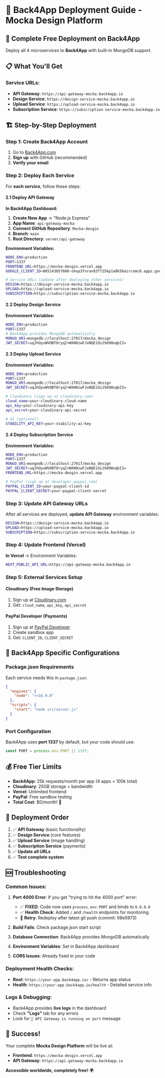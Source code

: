 # 🚀 Back4App Deployment Guide - Mocka Design Platform

## 🎯 Complete Free Deployment on Back4App

Deploy all 4 microservices to **Back4App** with built-in MongoDB support.

## 📋 What You'll Get

### **Service URLs:**
- **API Gateway**: `https://api-gateway-mocka.back4app.io`
- **Design Service**: `https://design-service-mocka.back4app.io`
- **Upload Service**: `https://upload-service-mocka.back4app.io`
- **Subscription Service**: `https://subscription-service-mocka.back4app.io`

## 🏗️ Step-by-Step Deployment

### **Step 1: Create Back4App Account**
1. Go to [Back4App.com](https://www.back4app.com)
2. **Sign up** with GitHub (recommended)
3. **Verify your email**

### **Step 2: Deploy Each Service**

For **each service**, follow these steps:

#### **2.1 Deploy API Gateway**

**In Back4App Dashboard:**
1. **Create New App** → "Node.js Express"
2. **App Name**: `api-gateway-mocka`
3. **Connect GitHub Repository**: `Mocka-desgin`
4. **Branch**: `main`
5. **Root Directory**: `server/api-gateway`

**Environment Variables:**
```bash
NODE_ENV=production
PORT=1337
FRONTEND_URL=https://mocka-desgin.vercel.app
GOOGLE_CLIENT_ID=865143657600-ohvp3fnrav83f725kp1a8k56aircomc6.apps.googleusercontent.com

# Service URLs (update after deploying other services)
DESIGN=https://design-service-mocka.back4app.io
UPLOAD=https://upload-service-mocka.back4app.io
SUBSCRIPTION=https://subscription-service-mocka.back4app.io
```

#### **2.2 Deploy Design Service**

**Environment Variables:**
```bash
NODE_ENV=production
PORT=1337
# Back4App provides MongoDB automatically
MONGO_URI=mongodb://localhost:27017/mocka_design
JWT_SECRET=uqJhOyuWVOBTOryqI+WXH0zwFJxNQEiOi29d98oqbII=
```

#### **2.3 Deploy Upload Service**

**Environment Variables:**
```bash
NODE_ENV=production
PORT=1337
MONGO_URI=mongodb://localhost:27017/mocka_design
JWT_SECRET=uqJhOyuWVOBTOryqI+WXH0zwFJxNQEiOi29d98oqbII=

# Cloudinary (sign up at cloudinary.com)
cloud_name=your-cloudinary-cloud-name
api_key=your-cloudinary-api-key
api_secret=your-cloudinary-api-secret

# AI (optional)
STABILITY_API_KEY=your-stability-ai-key
```

#### **2.4 Deploy Subscription Service**

**Environment Variables:**
```bash
NODE_ENV=production
PORT=1337
MONGO_URI=mongodb://localhost:27017/mocka_design
JWT_SECRET=uqJhOyuWVOBTOryqI+WXH0zwFJxNQEiOi29d98oqbII=
FRONTEND_URL=https://mocka-desgin.vercel.app

# PayPal (sign up at developer.paypal.com)
PAYPAL_CLIENT_ID=your-paypal-client-id
PAYPAL_CLIENT_SECRET=your-paypal-client-secret
```

### **Step 3: Update API Gateway URLs**

After all services are deployed, **update API Gateway** environment variables:

```bash
DESIGN=https://design-service-mocka.back4app.io
UPLOAD=https://upload-service-mocka.back4app.io
SUBSCRIPTION=https://subscription-service-mocka.back4app.io
```

### **Step 4: Update Frontend (Vercel)**

**In Vercel** → Environment Variables:
```bash
NEXT_PUBLIC_API_URL=https://api-gateway-mocka.back4app.io
```

### **Step 5: External Services Setup**

#### **Cloudinary (Free Image Storage)**
1. Sign up at [Cloudinary.com](https://cloudinary.com)
2. Get: `cloud_name`, `api_key`, `api_secret`

#### **PayPal Developer (Payments)**
1. Sign up at [PayPal Developer](https://developer.paypal.com)
2. Create sandbox app
3. Get: `CLIENT_ID`, `CLIENT_SECRET`

## 🔧 Back4App Specific Configurations

### **Package.json Requirements**
Each service needs this in `package.json`:

```json
{
  "engines": {
    "node": ">=16.0.0"
  },
  "scripts": {
    "start": "node src/server.js"
  }
}
```

### **Port Configuration**
Back4App uses **port 1337** by default, but your code should use:
```javascript
const PORT = process.env.PORT || 1337;
```

## 💰 Free Tier Limits

- **Back4App**: 25k requests/month per app (4 apps = 100k total)
- **Cloudinary**: 25GB storage + bandwidth
- **Vercel**: Unlimited frontend
- **PayPal**: Free sandbox testing
- **Total Cost**: $0/month! 🎉

## 🎯 Deployment Order

1. ✅ **API Gateway** (basic functionality)
2. ✅ **Design Service** (core features)
3. ✅ **Upload Service** (image handling)
4. ✅ **Subscription Service** (payments)
5. ✅ **Update all URLs**
6. ✅ **Test complete system**

## 🆘 Troubleshooting

### **Common Issues:**

1. **Port 4000 Error**: If you get "trying to hit the 4000 port" error:
   - ✅ **FIXED**: Code now uses `process.env.PORT` and binds to `0.0.0.0`
   - ✅ **Health Check**: Added `/` and `/health` endpoints for monitoring
   - 🔄 **Retry**: Redeploy after latest git push (commit: 08e5973)

2. **Build Fails**: Check package.json start script
3. **Database Connection**: Back4App provides MongoDB automatically
4. **Environment Variables**: Set in Back4App dashboard
5. **CORS Issues**: Already fixed in your code

### **Deployment Health Checks:**
- **Root**: `https://your-app.back4app.io/` - Returns app status
- **Health**: `https://your-app.back4app.io/health` - Detailed service info

### **Logs & Debugging:**
- Back4App provides **live logs** in the dashboard
- Check **"Logs"** tab for any errors
- Look for `🚀 API Gateway is running on port` message

## 🎉 Success!

Your complete **Mocka Design Platform** will be live at:
- **Frontend**: `https://mocka-desgin.vercel.app`
- **API Gateway**: `https://api-gateway-mocka.back4app.io`

**Accessible worldwide, completely free!** 🌍